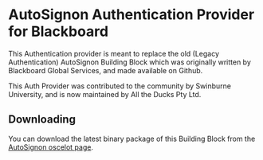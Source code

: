AutoSignon Authentication Provider for Blackboard
================

This Authentication provider is meant to replace the old (Legacy Authentication) AutoSignon Building Block which was originally written
by Blackboard Global Services, and made available on Github.

This Auth Provider was contributed to the community by Swinburne University, and is now maintained by
All the Ducks Pty Ltd.

Downloading
-------
You can download the latest binary package of this Building Block from the [AutoSignon oscelot page](http://projects.oscelot.org/gf/project/autosignon/).